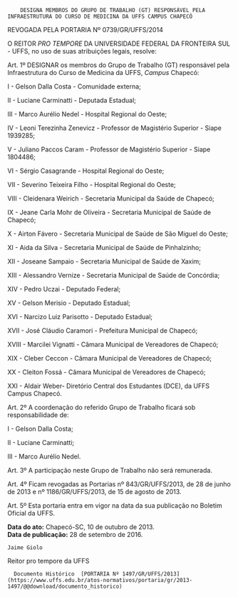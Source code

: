         DESIGNA MEMBROS DO GRUPO DE TRABALHO (GT) RESPONSÁVEL PELA INFRAESTRUTURA DO CURSO DE MEDICINA DA UFFS CAMPUS CHAPECÓ  

REVOGADA PELA PORTARIA Nº 0739/GR/UFFS/2014

 O REITOR *PRO TEMPORE* DA UNIVERSIDADE FEDERAL DA FRONTEIRA SUL - UFFS, no uso de suas atribuições legais, resolve:

 Art. 1º DESIGNAR os membros do Grupo de Trabalho (GT) responsável pela Infraestrutura do Curso de Medicina da UFFS, *Campus* Chapecó:

 I - Gelson Dalla Costa - Comunidade externa;

 II - Luciane Carminatti - Deputada Estadual;

 III - Marco Aurélio Nedel - Hospital Regional do Oeste;

 IV - Leoni Terezinha Zenevicz - Professor de Magistério Superior - Siape 1939285;

 V - Juliano Paccos Caram - Professor de Magistério Superior - Siape 1804486;

 VI - Sérgio Casagrande - Hospital Regional do Oeste;

 VII - Severino Teixeira Filho - Hospital Regional do Oeste;

 VIII - Cleidenara Weirich - Secretaria Municipal da Saúde de Chapecó;

 IX - Jeane Carla Mohr de Oliveira - Secretaria Municipal de Saúde de Chapecó;

 X - Airton Fávero - Secretaria Municipal de Saúde de São Miguel do Oeste;

 XI - Aida da Silva - Secretaria Municipal de Saúde de Pinhalzinho;

 XII - Joseane Sampaio - Secretaria Municipal de Saúde de Xaxim;

 XIII - Alessandro Vernize - Secretaria Municipal de Saúde de Concórdia;

 XIV - Pedro Uczai - Deputado Federal;

 XV - Gelson Merisio - Deputado Estadual;

 XVI - Narcizo Luiz Parisotto - Deputado Estadual;

 XVII - José Cláudio Caramori - Prefeitura Municipal de Chapecó;

 XVIII - Marcilei Vignatti - Câmara Municipal de Vereadores de Chapecó;

 XIX - Cleber Ceccon - Câmara Municipal de Vereadores de Chapecó;

 XX - Cleiton Fossá - Câmara Municipal de Vereadores de Chapecó;

 XXI - Aldair Weber- Diretório Central dos Estudantes (DCE), da UFFS Campus Chapecó.

 Art. 2º A coordenação do referido Grupo de Trabalho ficará sob responsabilidade de:

 I - Gelson Dalla Costa;

 II - Luciane Carminatti;

 III - Marco Aurélio Nedel.

 Art. 3º A participação neste Grupo de Trabalho não será remunerada.

 Art. 4º Ficam revogadas as Portarias nº 843/GR/UFFS/2013, de 28 de junho de 2013 e nº 1186/GR/UFFS/2013, de 15 de agosto de 2013.

 Art. 5º Esta portaria entra em vigor na data da sua publicação no Boletim Oficial da UFFS.

  

   **Data do ato:** Chapecó-SC, 10 de outubro de 2013.   
 **Data de publicação:**  28 de setembro de 2016. 

    Jaime Giolo   
 Reitor pro tempore da UFFS 

      Documento Histórico  [PORTARIA Nº 1497/GR/UFFS/2013](https://www.uffs.edu.br/atos-normativos/portaria/gr/2013-1497/@@download/documento_historico)     
      